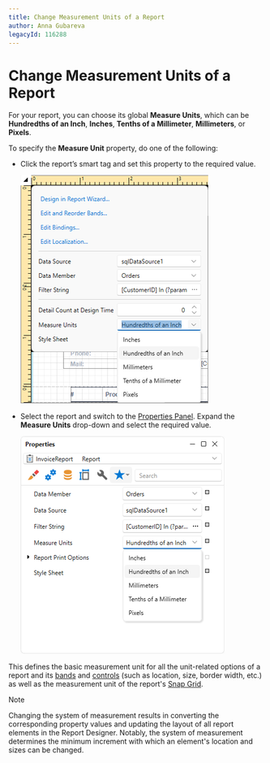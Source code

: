 ```yaml
---
title: Change Measurement Units of a Report
author: Anna Gubareva
legacyId: 116288
---
```

# Change Measurement Units of a Report
For your report, you can choose its global **Measure Units**, which can be **Hundredths of an Inch**, **Inches**, **Tenths of a Millimeter**, **Millimeters**, or **Pixels**.

To specify the **Measure Unit** property, do one of the following:
* Click the report’s smart tag and set this property to the required value.
	
	![EUD_WpfReportDesigner_MeasureUnit_1](../../../../../images/img123773.png)
* Select the report and switch to the [Properties Panel](../../interface-elements/properties-panel.md). Expand the **Measure Units** drop-down and select the required value.
	
	![EUD_WpfReportDesigner_MeasureUnit_2](../../../../../images/img123774.png)

This defines the basic measurement unit for all the unit-related options of a report and its [bands](../../report-elements/report-bands.md) and [controls](../../report-elements/report-controls.md) (such as location, size, border width, etc.) as well as the measurement unit of the report's [Snap Grid](control-positioning.md).

> [!Note]
> Changing the system of measurement results in converting the corresponding property values and updating the layout of all report elements in the Report Designer. Notably, the system of measurement determines the minimum increment with which an element's location and sizes can be changed.